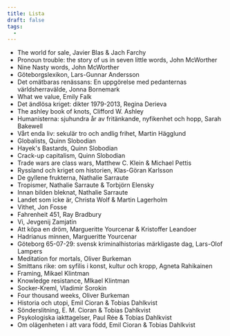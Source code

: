 ```yaml
---
title: Lista
draft: false
tags:
  -
---
```

 

- The world for sale, Javier Blas & Jach Farchy
- Pronoun trouble: the story of us in seven little words, John McWorther
- Nine Nasty words, John McWorther
- Göteborgslexikon, Lars-Gunnar Andersson
- Det omätbaras renässans: En uppgörelse med pedanternas världsherravälde, Jonna Bornemark
- What we value, Emily Falk
- Det ändlösa kriget: dikter 1979-2013, Regina Derieva
- The ashley book of knots, Clifford W. Ashley
- Humanisterna: sjuhundra år av fritänkande, nyfikenhet och hopp, Sarah Bakewell
- Vårt enda liv: sekulär tro och andlig frihet, Martin Hägglund
- Globalists, Quinn Slobodian
- Hayek's Bastards, Quinn Slobodian
- Crack-up capitalism, Quinn Slobodian
- Trade wars are class wars, Matthew C. Klein & Michael Pettis
- Ryssland och kriget om historien, Klas-Göran Karlsson
- De gyllene frukterna, Nathalie Sarraute
- Tropismer, Nathalie Sarraute & Torbjörn Elensky
- Innan bilden bleknat, Nathalie Sarraute
- Landet som icke är, Christa Wolf & Martin Lagerholm
- Vithet, Jon Fosse
- Fahrenheit 451, Ray Bradbury
- Vi, Jevgenij Zamjatin
- Att köpa en dröm, Margueritte Yourcenar & Kristoffer Leandoer
- Hadrianus minnen, Margueritte Yourcenar
- Göteborg 65-07-29: svensk kriminalhistorias märkligaste dag, Lars-Olof Lampers
- Meditation for mortals, Oliver Burkeman
- Smittans rike: om syfilis i konst, kultur och kropp, Agneta Rahikainen
- Framing, Mikael Klintman
- Knowledge resistance, MIkael Klintman
- Socker-Kreml, Vladimir Sorokin
- Four thousand weeks, Oliver Burkeman
- Historia och utopi, Emil Cioran & Tobias Dahlkvist
- Sönderslitning, E. M. Cioran & Tobias Dahlkvist
- Psykologiska iakttagelser, Paul Rée & Tobias Dahlkvist
- Om olägenheten i att vara född, Emil Cioran & Tobias Dahlkvist